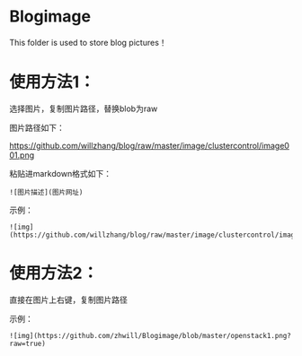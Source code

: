 # Blogimage

This folder is used to store blog pictures！

# 使用方法1：

选择图片，复制图片路径，替换blob为raw

图片路径如下：

https://github.com/willzhang/blog/raw/master/image/clustercontrol/image001.png

粘贴进markdown格式如下：

```
![图片描述](图片网址) 
```

示例：

```
![img](https://github.com/willzhang/blog/raw/master/image/clustercontrol/image001.png)
```

# 使用方法2：

直接在图片上右键，复制图片路径

示例：

```
![img](https://github.com/zhwill/Blogimage/blob/master/openstack1.png?raw=true)
```







